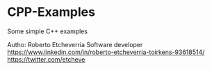 # CPP-Examples
Some simple C++ examples


Autho: Roberto Etcheverria 
Software developer
https://www.linkedin.com/in/roberto-etcheverria-toirkens-93618514/
https://twitter.com/etcheve
